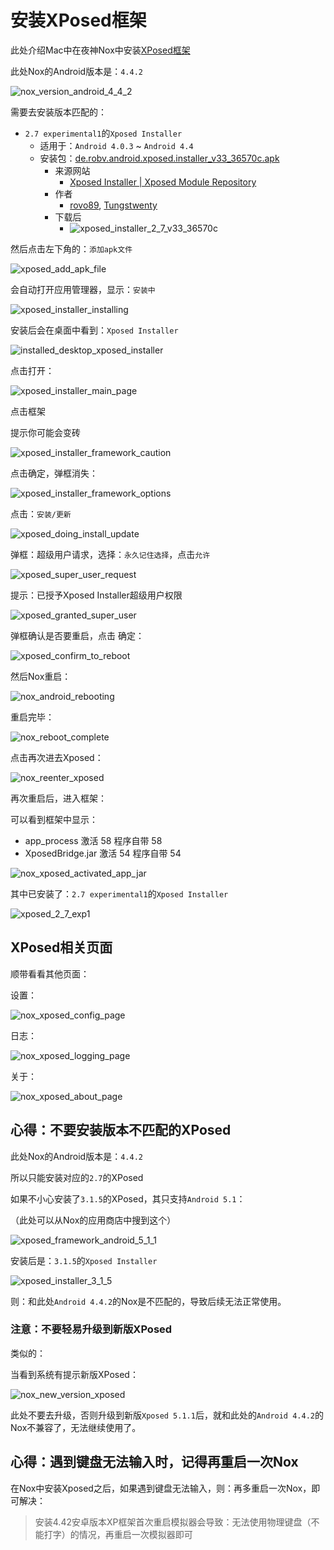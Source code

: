 # 安装XPosed框架

此处介绍Mac中在夜神Nox中安装[XPosed框架](https://book.crifan.com/books/crack_assistant_xposed_framework/website/)

此处Nox的Android版本是：`4.4.2`

![nox_version_android_4_4_2](../../assets/img/nox_version_android_4_4_2.png)

需要去安装版本匹配的：

* `2.7 experimental1`的`Xposed Installer`
  * 适用于：`Android 4.0.3` ~ `Android 4.4`
  * 安装包：[de.robv.android.xposed.installer_v33_36570c.apk](https://dl-xda.xposed.info/modules/de.robv.android.xposed.installer_v33_36570c.apk)
    * 来源网站
      * [Xposed Installer | Xposed Module Repository](https://repo.xposed.info/module/de.robv.android.xposed.installer)
    * 作者
      * [rovo89](https://repo.xposed.info/users/rovo89), [Tungstwenty](https://repo.xposed.info/users/tungstwenty)
    * 下载后
      * ![xposed_installer_2_7_v33_36570c](../../assets/img/xposed_installer_2_7_v33_36570c.png)

然后点击左下角的：`添加apk文件`

![xposed_add_apk_file](../../assets/img/xposed_add_apk_file.jpg)

会自动打开应用管理器，显示：`安装中`

![xposed_installer_installing](../../assets/img/xposed_installer_installing.png)

安装后会在桌面中看到：`Xposed Installer`

![installed_desktop_xposed_installer](../../assets/img/installed_desktop_xposed_installer.jpg)

点击打开：

![xposed_installer_main_page](../../assets/img/xposed_installer_main_page.png)

点击框架

提示你可能会变砖

![xposed_installer_framework_caution](../../assets/img/xposed_installer_framework_caution.png)

点击确定，弹框消失：

![xposed_installer_framework_options](../../assets/img/xposed_installer_framework_options.png)

点击：`安装/更新`

![xposed_doing_install_update](../../assets/img/xposed_doing_install_update.png)

弹框：超级用户请求，选择：`永久记住选择`，点击`允许`

![xposed_super_user_request](../../assets/img/xposed_super_user_request.png)

提示：已授予Xposed Installer超级用户权限

![xposed_granted_super_user](../../assets/img/xposed_granted_super_user.png)

弹框确认是否要重启，点击 确定：

![xposed_confirm_to_reboot](../../assets/img/xposed_confirm_to_reboot.png)

然后Nox重启：

![nox_android_rebooting](../../assets/img/nox_android_rebooting.png)

重启完毕：

![nox_reboot_complete](../../assets/img/nox_reboot_complete.jpg)

点击再次进去Xposed：

![nox_reenter_xposed](../../assets/img/nox_reenter_xposed.png)

再次重启后，进入框架：

可以看到框架中显示：

* app_process 激活 58 程序自带 58
* XposedBridge.jar  激活 54 程序自带 54

![nox_xposed_activated_app_jar](../../assets/img/nox_xposed_activated_app_jar.png)

其中已安装了：`2.7 experimental1`的`Xposed Installer`

![xposed_2_7_exp1](../../assets/img/xposed_2_7_exp1.png)

## XPosed相关页面

顺带看看其他页面：

设置：

![nox_xposed_config_page](../../assets/img/nox_xposed_config_page.png)

日志：

![nox_xposed_logging_page](../../assets/img/nox_xposed_logging_page.png)

关于：

![nox_xposed_about_page](../../assets/img/nox_xposed_about_page.png)

## 心得：不要安装版本不匹配的XPosed

此处Nox的Android版本是：`4.4.2`

所以只能安装对应的`2.7`的XPosed

如果不小心安装了`3.1.5`的XPosed，其只支持`Android 5.1`：

（此处可以从Nox的应用商店中搜到这个）

![xposed_framework_android_5_1_1](../../assets/img/xposed_framework_android_5_1_1.png)

安装后是：`3.1.5`的`Xposed Installer`

![xposed_installer_3_1_5](../../assets/img/xposed_installer_3_1_5.png)

则：和此处`Android 4.4.2`的Nox是不匹配的，导致后续无法正常使用。

### 注意：不要轻易升级到新版XPosed

类似的：

当看到系统有提示新版XPosed：

![nox_new_version_xposed](../../assets/img/nox_new_version_xposed.png)

此处不要去升级，否则升级到新版`Xposed 5.1.1`后，就和此处的`Android 4.4.2`的Nox不兼容了，无法继续使用了。

## 心得：遇到键盘无法输入时，记得再重启一次Nox

在Nox中安装Xposed之后，如果遇到键盘无法输入，则：再多重启一次Nox，即可解决：

> 安装4.42安卓版本XP框架首次重启模拟器会导致：无法使用物理键盘（不能打字）的情况，再重启一次模拟器即可
